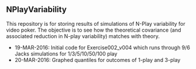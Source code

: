## NPlayVariability  

This repository is for storing results of simulations of N-Play variability for video poker.  The objective is to see how the theoretical covariance (and associated reduction in N-play variability) matches with theory.  
  
* 19-MAR-2016:  Initial code for Exercise002_v004 which runs through 9/6 Jacks simulations for 1/3/5/10/50/100 play  
* 20-MAR-2016:  Graphed quantiles for outcomes of 1-play and 3-play  
  
